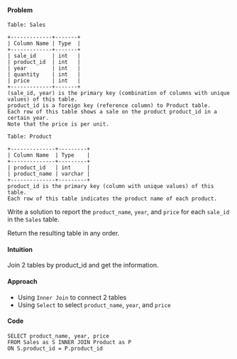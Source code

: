#### Problem
```
Table: Sales

+-------------+-------+
| Column Name | Type  |
+-------------+-------+
| sale_id     | int   |
| product_id  | int   |
| year        | int   |
| quantity    | int   |
| price       | int   |
+-------------+-------+
(sale_id, year) is the primary key (combination of columns with unique values) of this table.
product_id is a foreign key (reference column) to Product table.
Each row of this table shows a sale on the product product_id in a certain year.
Note that the price is per unit.
```
```
Table: Product

+--------------+---------+
| Column Name  | Type    |
+--------------+---------+
| product_id   | int     |
| product_name | varchar |
+--------------+---------+
product_id is the primary key (column with unique values) of this table.
Each row of this table indicates the product name of each product.
```
Write a solution to report the `product_name`, `year`, and `price` for each `sale_id` in the `Sales` table.

Return the resulting table in any order.

#### Intuition
Join 2 tables by product_id and get the information.

#### Approach
- Using `Inner Join` to connect 2 tables
- Using `Select` to select `product_name`, `year`, and `price`
  
#### Code
```
SELECT product_name, year, price
FROM Sales as S INNER JOIN Product as P
ON S.product_id = P.product_id
```
